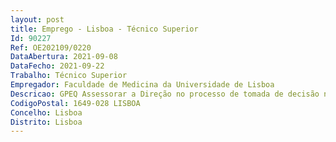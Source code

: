 ```yaml
--- 
layout: post
title: Emprego - Lisboa - Técnico Superior
Id: 90227
Ref: OE202109/0220
DataAbertura: 2021-09-08
DataFecho: 2021-09-22
Trabalho: Técnico Superior
Empregador: Faculdade de Medicina da Universidade de Lisboa
Descricao: GPEQ Assessorar a Direção no processo de tomada de decisão na gestão estratégica, bem como na definição, planeamento, implementação, avaliação e controlo das linhas estratégicas e objetivos da Faculdade, com vista à garantia da qualidade institucional.GAPIC Promover atividades de investigação científica e inovação e tecnológicapreferencialmente no âmbito da pré  graduação, bem como contribuirpara a promoção e desenvolvimento da cultura científica e divulgaçãodas atividades de investigação científica e inovação tecnológica.* Assessoria técnica em processos tipificados na missão da FMUL, nomeadamente de gestão estratégica e de natureza científica e pedagógica * Colaboração na elaboração de instrumentos de apoio à decisão e à definição de medidas estratégicas transversais à FMUL * Colaboração na produção de documentos estratégicos (planos e relatórios de atividades), de documentos orientadores e outros documentos de “report” no âmbito das atividades desenvolvidas * Colaboração na produção de documentos de suporte ao Sistema Interno de Garantia da Qualidade * Apoio na recolha, tratamento e análise estatística de dados quantitativos e análise de conteúdo de dados qualitativos * Apoio técnico especializado na gestão de bases de dados integradas * Procura de fontes de financiamento, nacional ou internacional, com particular enfoque nos programas e outras iniciativas comunitárias no âmbito do ensino e investigação * Pesquisa, produção, edição, gestão e disseminação de informação e conteúdos relevantes à Comunidade Académica (em língua portuguesa e inglesa) * Apoio na organização de reuniões, eventos e cursos de formação.
CodigoPostal: 1649-028 LISBOA
Concelho: Lisboa
Distrito: Lisboa
--- 
```

